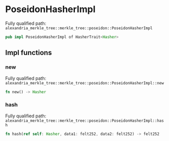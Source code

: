 # PoseidonHasherImpl

Fully qualified path: `alexandria_merkle_tree::merkle_tree::poseidon::PoseidonHasherImpl`

```rust
pub impl PoseidonHasherImpl of HasherTrait<Hasher>
```

## Impl functions

### new

Fully qualified path: `alexandria_merkle_tree::merkle_tree::poseidon::PoseidonHasherImpl::new`

```rust
fn new() -> Hasher
```


### hash

Fully qualified path: `alexandria_merkle_tree::merkle_tree::poseidon::PoseidonHasherImpl::hash`

```rust
fn hash(ref self: Hasher, data1: felt252, data2: felt252) -> felt252
```


